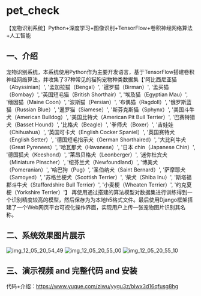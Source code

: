 # pet_check
【宠物识别系统】Python+深度学习+图像识别+TensorFlow+卷积神经网络算法+人工智能

## 一、介绍
宠物识别系统，本系统使用Python作为主要开发语言，基于TensorFlow搭建卷积神经网络算法，并收集了37种常见的猫狗宠物种类数据集【'阿比西尼亚猫（Abyssinian）', '孟加拉猫（Bengal）', '暹罗猫（Birman）', '孟买猫（Bombay）', '英国短毛猫（British Shorthair）', '埃及猫（Egyptian Mau）', '缅因猫（Maine Coon）', '波斯猫（Persian）', '布偶猫（Ragdoll）', '俄罗斯蓝猫（Russian Blue）', '暹罗猫（Siamese）', '斯芬克斯猫（Sphynx）', '美国斗牛犬（American Bulldog）', '美国比特犬（American Pit Bull Terrier）', '巴赛特猎犬（Basset Hound）', '比格犬（Beagle）', '拳师犬（Boxer）', '吉娃娃（Chihuahua）', '英国可卡犬（English Cocker Spaniel）', '英国赛特犬（English Setter）', '德国短毛指示犬（German Shorthaired）', '大比利牛犬（Great Pyrenees）', '哈瓦那犬（Havanese）', '日本 chin（Japanese Chin）', '德国狐犬（Keeshond）', '莱昂贝格犬（Leonberger）', '迷你杜宾犬（Miniature Pinscher）', '纽芬兰犬（Newfoundland）', '博美犬（Pomeranian）', '哈巴狗（Pug）', '圣伯纳犬（Saint Bernard）', '萨摩耶犬（Samoyed）', '苏格兰梗犬（Scottish Terrier）', '柴犬（Shiba Inu）', '斯塔福郡斗牛犬（Staffordshire Bull Terrier）', '小麦梗（Wheaten Terrier）', '约克夏梗（Yorkshire Terrier）'】
再使用通过搭建的算法模型对数据集进行训练得到一个识别精度较高的模型，然后保存为为本地h5格式文件。最后使用Django框架搭建了一个Web网页平台可视化操作界面，实现用户上传一张宠物图片识别其名称。

## 二、系统效果图片展示
![img_12_05_20_54_49](https://github.com/user-attachments/assets/29686b43-12f1-46f4-910d-dae1dbae0911)
![img_12_05_20_55_00](https://github.com/user-attachments/assets/77ed217d-8e9c-4655-96b6-1212dc6359fe)
![img_12_05_20_55_10](https://github.com/user-attachments/assets/23f02f5d-f7b8-45ac-9478-87868ed36730)

## 三、演示视频 and 完整代码 and 安装
代码+介绍：https://www.yuque.com/ziwu/yygu3z/blwx3d16qfusg8hg
